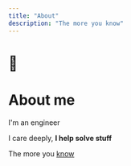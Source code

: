```yaml
---
title: "About"
description: "The more you know"
---
```


# 🪷

# About me

I'm an engineer

I care deeply, **I help solve stuff**

The more you [know](/en/projects/)
